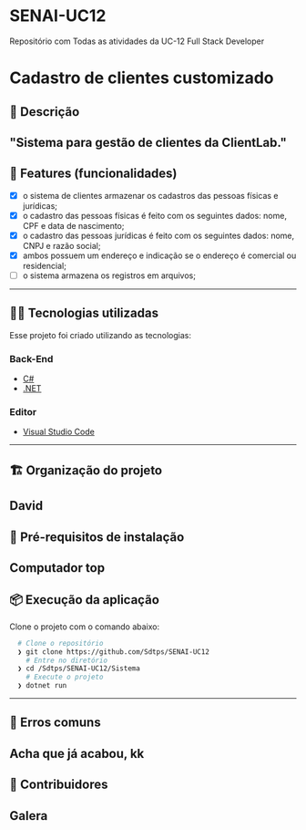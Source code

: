 # SENAI-UC12
Repositório com Todas as atividades da UC-12 Full Stack Developer

# Cadastro de clientes customizado
## 🚀 Descrição
"Sistema para gestão de clientes da ClientLab."
---

## 🔮 Features (funcionalidades)
- [x] o sistema de clientes armazenar os cadastros das pessoas físicas e jurídicas;
- [x] o cadastro das pessoas físicas é feito com os seguintes dados: nome, CPF e data de nascimento;
- [x] o cadastro das pessoas jurídicas é feito com os seguintes dados: nome, CNPJ e razão social;
- [x] ambos possuem um endereço e indicação se o endereço é comercial ou residencial;
- [ ] o sistema armazena os registros em arquivos;
---

## 👨‍💻️ Tecnologias utilizadas
Esse projeto foi criado utilizando as tecnologias:
### Back-End
- [C#](https://docs.microsoft.com/pt-br/dotnet/csharp/)
- [.NET](https://dotnet.microsoft.com/download)
### Editor
- [Visual Studio Code](https://code.visualstudio.com/)
---

## 🏗️ Organização do projeto
David
---

## 🧱 Pré-requisitos de instalação
Computador top
---

## 📦️ Execução da aplicação
Clone o projeto com o comando abaixo:
```bash
  # Clone o repositório
  ❯ git clone https://github.com/Sdtps/SENAI-UC12
	# Entre no diretório
  ❯ cd /Sdtps/SENAI-UC12/Sistema
	# Execute o projeto
  ❯ dotnet run
```
---

## 🐜 Erros comuns
Acha que já acabou, kk
---

## 🤝 Contribuidores
Galera
---